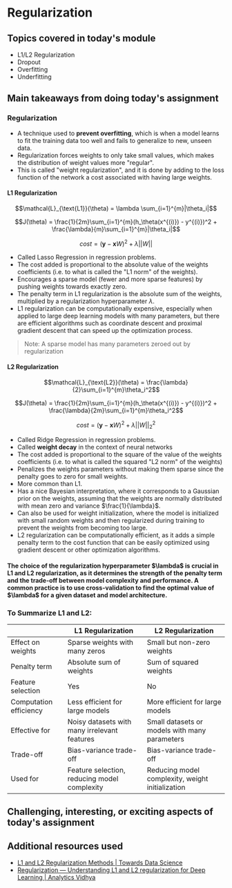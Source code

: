 # Regularization

## Topics covered in today's module
* L1/L2 Regularization
* Dropout
* Overfitting
* Underfitting

## Main takeaways from doing today's assignment
### Regularization
- A technique used to **prevent overfitting**, which is when a model learns to fit the training data too well and fails to generalize to new, unseen data.
- Regularization forces weights to only take small values, which makes the distribution of weight values more "regular". 
- This is called "weight regularization", and it is done by adding to the loss function of the network a cost associated with having large weights.

#### L1 Regularization
$$\mathcal{L}_{\text{L1}}(\theta) = \lambda \sum_{i=1}^{m}|\theta_i|$$

$$J(\theta) = \frac{1}{2m}\sum_{i=1}^{m}(h_\theta(x^{(i)}) - y^{(i)})^2 + \frac{\lambda}{m}\sum_{i=1}^{m}|\theta_i|$$

$$cost = (\mathbf{y} - \mathbf{x}W)^2 + λ||W||$$

- Called Lasso Regression in regression problems.
- The cost added is proportional to the absolute value of the weights coefficients (i.e. to what is called the "L1 norm" of the weights).
- Encourages a sparse model (fewer and more sparse features) by pushing weights towards exactly zero.
- The penalty term in L1 regularization is the absolute sum of the weights, multiplied by a regularization hyperparameter $\lambda$.
- L1 regularization can be computationally expensive, especially when applied to large deep learning models with many parameters, but there are efficient algorithms such as coordinate descent and proximal gradient descent that can speed up the optimization process.
> Note: A sparse model has many parameters zeroed out by regularization


#### L2 Regularization
$$\mathcal{L}_{\text{L2}}(\theta) = \frac{\lambda}{2}\sum_{i=1}^{m}\theta_i^2$$

$$J(\theta) = \frac{1}{2m}\sum_{i=1}^{m}(h_\theta(x^{(i)}) - y^{(i)})^2 + \frac{\lambda}{2m}\sum_{i=1}^{m}\theta_i^2$$

$$cost = (\mathbf{y} - \mathbf{x}W)^2 + λ||W||_2^2$$

- Called Ridge Regression in regression problems.
- Called **weight decay** in the context of neural networks
- The cost added is proportional to the square of the value of the weights coefficients (i.e. to what is called the squared "L2 norm" of the weights)
- Penalizes the weights parameters without making them sparse since the penalty goes to zero for small weights.
- More common than L1.
- Has a nice Bayesian interpretation, where it corresponds to a Gaussian prior on the weights, assuming that the weights are normally distributed with mean zero and variance $\frac{1}{\lambda}$.
- Can also be used for weight initialization, where the model is initialized with small random weights and then regularized during training to prevent the weights from becoming too large.
- L2 regularization can be computationally efficient, as it adds a simple penalty term to the cost function that can be easily optimized using gradient descent or other optimization algorithms.


<h4> The choice of the regularization hyperparameter $\lambda$ is crucial in L1 and L2 regularization, as it determines the strength of the penalty term and the trade-off between model complexity and performance. A common practice is to use cross-validation to find the optimal value of $\lambda$ for a given dataset and model architecture. </h4>

### To Summarize L1 and L2:

|      | L1 Regularization | L2 Regularization |
| ---- | ---------------- | ---------------- |
| Effect on weights | Sparse weights with many zeros | Small but non-zero weights |
| Penalty term | Absolute sum of weights | Sum of squared weights |
| Feature selection | Yes | No |
| Computation efficiency | Less efficient for large models | More efficient for large models |
| Effective for | Noisy datasets with many irrelevant features | Small datasets or models with many parameters |
| Trade-off | Bias-variance trade-off | Bias-variance trade-off |
| Used for | Feature selection, reducing model complexity | Reducing model complexity, weight initialization |


## Challenging, interesting, or exciting aspects of today's assignment
<To be filled>

## Additional resources used 
- [L1 and L2 Regularization Methods | Towards Data Science](https://towardsdatascience.com/l1-and-l2-regularization-methods-ce25e7fc831c)
- [Regularization — Understanding L1 and L2 regularization for Deep Learning | Analytics Vidhya](https://medium.com/analytics-vidhya/regularization-understanding-l1-and-l2-regularization-for-deep-learning-a7b9e4a409bf)
